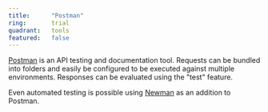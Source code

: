 ```yaml
---
title:      "Postman"
ring:       trial
quadrant:   tools
featured:   false
---
```


[Postman](https://www.getpostman.com/) is an API testing and documentation tool.
Requests can be bundled into folders and easily be configured to be executed against multiple environments.
Responses can be evaluated using the "test" feature.

Even automated testing is possible using [Newman](https://www.npmjs.com/package/newman) as an addition to Postman.